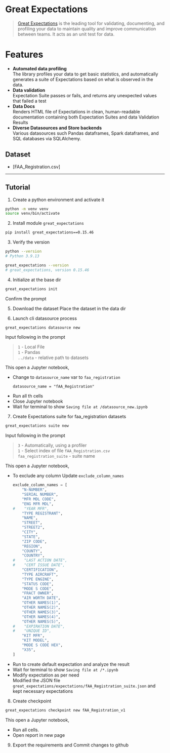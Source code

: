 # Great Expectations

> [Great Expectations](https://greatexpectations.io/) is the leading tool for validating, documenting, and profiling your data to maintain quality and improve communication between teams. It acts as an unit test for data.

# Features

-   **Automated data profiling** <br>
    The library profiles your data to get basic statistics, and automatically generates a suite of Expectations based on what is observed in the data.
-   **Data validation** <br>
    Expectation Suite passes or fails, and returns any unexpected values that failed a test
-   **Data Docs** <br>
    Renders HTML file of Expectations in clean, human-readable documentation containing both Expectation Suites and data Validation Results
-   **Diverse Datasources and Store backends** <br>
    Various datasources such Pandas dataframes, Spark dataframes, and SQL databases via SQLAlchemy.

## Dataset

-   [FAA_Registration.csv]

---

## Tutorial

1. Create a python environment and activate it

```bash
python -m venv venv
source venv/bin/activate
```

2. Install module `great_expectations`

```bash
pip install great_expectations==0.15.46
```

3. Verify the version

```bash
python --version
# Python 3.9.13

great_expectations --version
# great_expectations, version 0.15.46
```

4. Initialize at the base dir

```bash
great_expectations init
```

Confirm the prompt

5. Download the dataset
   Place the dataset in the data dir

6. Launch cli datasource process

```bash
great_expectations datasource new
```

 Input following in the prompt

 > `1` - Local File<br> `1` - Pandas <br> `../data` - relative path to datasets

This open a Jupyter notebook, <br>

-   Change to `datasource_name` var to `faa_registration`
    ```
    datasource_name = "fAA_Registration"
    ```
-   Run all th cells
-   Close Jupyter notebook
-   Wait for terminal to show `Saving file at /datasource_new.ipynb`

7. Create Expectations suite for faa_registration datasets

```bash
great_expectations suite new
```

Input following in the prompt

> `3` - Automatically, using a profiler <br> `1` - Select index of file `fAA_Registration.csv` <br> `faa_registration_suite` - suite name

This open a Jupyter notebook, <br>

-   To exclude any column Update `exclude_column_names`
    ```python
    exclude_column_names = [
        "N-NUMBER",
        "SERIAL NUMBER",
        "MFR MDL CODE",
        "ENG MFR MDL",
    #    "YEAR MFR",
        "TYPE REGISTRANT",
        "NAME",
        "STREET",
        "STREET2",
        "CITY",
        "STATE",
        "ZIP CODE",
        "REGION",
        "COUNTY",
        "COUNTRY",
    #    "LAST ACTION DATE",
    #    "CERT ISSUE DATE",
        "CERTIFICATION",
        "TYPE AIRCRAFT",
        "TYPE ENGINE",
        "STATUS CODE",
        "MODE S CODE",
        "FRACT OWNER",
        "AIR WORTH DATE",
        "OTHER NAMES(1)",
        "OTHER NAMES(2)",
        "OTHER NAMES(3)",
        "OTHER NAMES(4)",
        "OTHER NAMES(5)",
    #    "EXPIRATION DATE",
    #    "UNIQUE ID",
        "KIT MFR",
        "KIT MODEL",
        "MODE S CODE HEX",
        "X35",
    ]
    ```
-   Run to create default expectation and analyze the result
-   Wait for terminal to show `Saving file at /*.ipynb`
-   Modify expectation as per need <br>
    Modified the JSON file `great_expectations/expectations/fAA_Registration_suite.json` and kept necessary expectations <br>

8. Create checkpoint

```bash
great_expectations checkpoint new fAA_Registration_v1
```

This open a Jupyter notebook, <br>

-   Run all cells.
-   Open report in new page

9. Export the requirements and Commit changes to github
